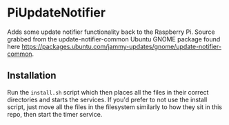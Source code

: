 # PiUpdateNotifier
Adds some update notifier functionality back to the Raspberry Pi.  Source grabbed from the update-notifier-common Ubuntu GNOME package found here https://packages.ubuntu.com/jammy-updates/gnome/update-notifier-common.

## Installation
Run the `install.sh` script which then places all the files in their correct directories and starts the services. If you'd prefer to not use the install script, just move all the files in the filesystem similarly to how they sit in this repo, then start the timer service.
